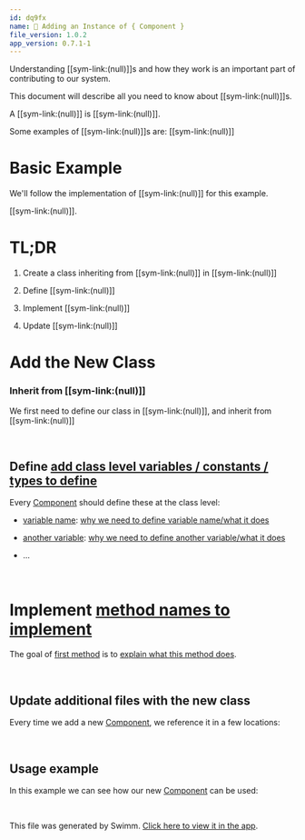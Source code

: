 ```yaml
---
id: dq9fx
name: 🔘 Adding an Instance of { Component }
file_version: 1.0.2
app_version: 0.7.1-1
---
```


Understanding [[sym-link:(null)]]s and how they work is an important part of contributing to our system.

This document will describe all you need to know about [[sym-link:(null)]]s.

A [[sym-link:(null)]] is [[sym-link:(null)]].

Some examples of [[sym-link:(null)]]s are: [[sym-link:(null)]]

# Basic Example

We'll follow the implementation of [[sym-link:(null)]] for this example.

[[sym-link:(null)]].

# TL;DR

1.  Create a class inheriting from [[sym-link:(null)]] in [[sym-link:(null)]]
    
2.  Define [[sym-link:(null)]]
    
3.  Implement [[sym-link:(null)]]
    
4.  Update [[sym-link:(null)]]
    

# Add the New Class

### Inherit from [[sym-link:(null)]]

We first need to define our class in [[sym-link:(null)]], and inherit from [[sym-link:(null)]]

<br/>

## Define [add class level variables / constants / types to define](#text-placeholder-id-exagy)

Every [Component](#text-placeholder-id-lfnuc) should define these at the class level:

*   [variable name](#text-placeholder-id-semhh): [why we need to define variable name/what it does](#text-placeholder-id-ndlwi)

*   [another variable](#text-placeholder-id-7u6mn): [why we need to define another variable/what it does](#text-placeholder-id-aqpkp)

*   ...

<br/>

# Implement [method names to implement](#text-placeholder-id-uke9s)

The goal of [first method](#text-placeholder-id-wmcbi) is to [explain what this method does](#text-placeholder-id-qmikw).

<br/>

## **Update additional files with the new class**

Every time we add a new [Component](#text-placeholder-id-lfnuc), we reference it in a few locations:

<br/>

## Usage example

In this example we can see how our new [Component](#text-placeholder-id-lfnuc) can be used:

<br/>

This file was generated by Swimm. [Click here to view it in the app](http://localhost:5000/repos/Z2l0aHViJTNBJTNBc3Rva2Utd2VhdGhlciUzQSUzQUFkZGllQ29oZW4=/docs/dq9fx).